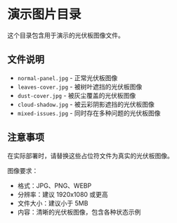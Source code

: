# 演示图片目录

这个目录包含用于演示的光伏板图像文件。

## 文件说明

- `normal-panel.jpg` - 正常光伏板图像
- `leaves-cover.jpg` - 被树叶遮挡的光伏板图像
- `dust-cover.jpg` - 被灰尘覆盖的光伏板图像
- `cloud-shadow.jpg` - 被云彩阴影遮挡的光伏板图像
- `mixed-issues.jpg` - 同时存在多种问题的光伏板图像

## 注意事项

在实际部署时，请替换这些占位符文件为真实的光伏板图像。

图像要求：
- 格式：JPG、PNG、WEBP
- 分辨率：建议 1920x1080 或更高
- 文件大小：建议小于 5MB
- 内容：清晰的光伏板图像，包含各种状态示例

